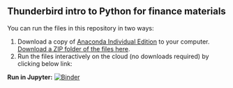 ## Thunderbird intro to Python for finance materials

You can run the files in this repository in two ways:

1. Download a copy of [Anaconda Individual Edition](https://www.anaconda.com/) to your computer. [Download a ZIP folder of the files here](https://swiy.co/tbird-py).
2. Run the files interactively on the cloud (no downloads required) by clicking below link:

**Run in Jupyter:** [![Binder](https://mybinder.org/badge_logo.svg)](https://mybinder.org/v2/gh/stringfestdata/thunderbird-intro-python-finance/HEAD)

